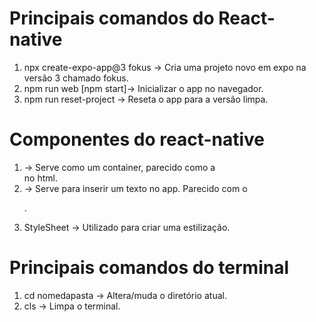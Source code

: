 # Principais comandos do React-native
1. npx create-expo-app@3 fokus -> Cria uma projeto novo em expo na versão 3 chamado fokus.
2. npm run web [npm start]-> Inicializar o app no navegador.
3. npm run reset-project -> Reseta o app para a versão limpa.

# Componentes do react-native
1. <View> -> Serve como um container, parecido como a <div> no html.
2. <Text> -> Serve para inserir um texto no app. Parecido com o <p>.
3. StyleSheet -> Utilizado para criar uma estilização.


# Principais comandos do terminal
1. cd nomedapasta -> Altera/muda o diretório atual.
2. cls -> Limpa o terminal.

